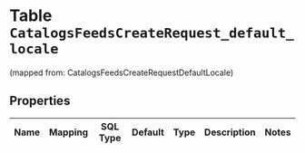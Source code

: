 
# Table `CatalogsFeedsCreateRequest_default_locale`
(mapped from: CatalogsFeedsCreateRequestDefaultLocale)

## Properties
Name | Mapping | SQL Type | Default | Type | Description | Notes
---- | ------- | -------- | ------- | ---- | ----------- | -----


